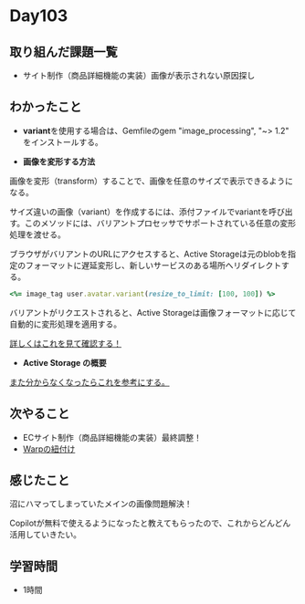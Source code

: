 # Day103
## 取り組んだ課題一覧
- サイト制作（商品詳細機能の実装）画像が表示されない原因探し
## わかったこと
- **variant**を使用する場合は、Gemfileのgem "image_processing", "~> 1.2"
をインストールする。
 
- **画像を変形する方法**
 
画像を変形（transform）することで、画像を任意のサイズで表示できるようになる。
 
サイズ違いの画像（variant）を作成するには、添付ファイルでvariantを呼び出す。このメソッドには、バリアントプロセッサでサポートされている任意の変形処理を渡せる。
 
ブラウザがバリアントのURLにアクセスすると、Active Storageは元のblobを指定のフォーマットに遅延変形し、新しいサービスのある場所へリダイレクトする。
 
``` ruby
<%= image_tag user.avatar.variant(resize_to_limit: [100, 100]) %>
```
 
バリアントがリクエストされると、Active Storageは画像フォーマットに応じて自動的に変形処理を適用する。
 
[詳しくはこれを見て確認する！](https://railsguides.jp/active_storage_overview.html#%E7%94%BB%E5%83%8F%E3%82%92%E5%A4%89%E5%BD%A2%E3%81%99%E3%82%8B)
 
- **Active Storage の概要**
 
[また分からなくなったらこれを参考にする。](https://railsguides.jp/active_storage_overview.html#%E8%A6%81%E4%BB%B6)
## 次やること
- ECサイト制作（商品詳細機能の実装）最終調整！
- [Warpの紐付け](https://zenn.dev/ichimia111/articles/e5a031995c94dc)
## 感じたこと
沼にハマってしまっていたメインの画像問題解決！
 
Copilotが無料で使えるようになったと教えてもらったので、これからどんどん活用していきたい。
## 学習時間
- 1時間

